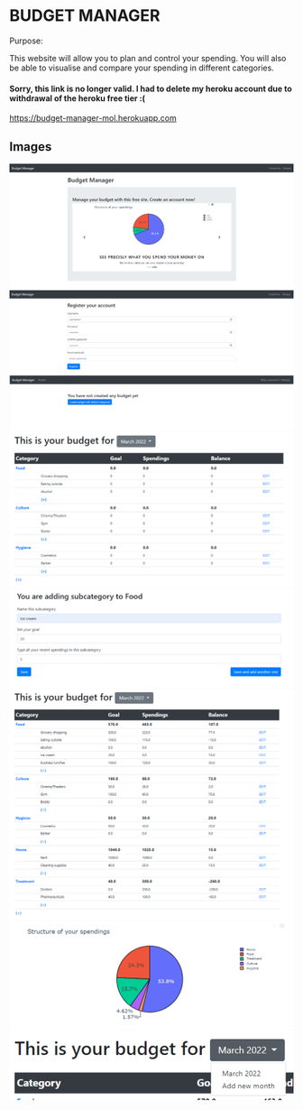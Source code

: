 # BUDGET MANAGER

Purpose:

This website will allow you to plan and control your spending.
You will also be able to visualise and compare your spending in different categories.

#### Sorry, this link is no longer valid. I had to delete my heroku account due to withdrawal of the heroku free tier :( 
https://budget-manager-mol.herokuapp.com

## Images
![image1](/static/github_images/img1.png)
![image2](/static/github_images/img2.png)
![image3](/static/github_images/img3.png)
![image4](/static/github_images/img4.png)
![image5](/static/github_images/img5.png)
![image6](/static/github_images/img6.png)
![image7](/static/github_images/img7.png)
![image8](/static/github_images/img8.png)
